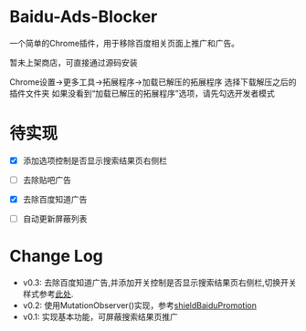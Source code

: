 # Baidu-Ads-Blocker

一个简单的Chrome插件，用于移除百度相关页面上推广和广告。

暂未上架商店，可直接通过源码安装

Chrome设置->更多工具->拓展程序->加载已解压的拓展程序 选择下载解压之后的插件文件夹
如果没看到“加载已解压的拓展程序”选项，请先勾选开发者模式

# 待实现

- [x] 添加选项控制是否显示搜索结果页右侧栏

- [ ] 去除贴吧广告

- [x] 去除百度知道广告

- [ ] 自动更新屏蔽列表

# Change Log

* v0.3: 去除百度知道广告,并添加开关控制是否显示搜索结果页右侧栏,切换开关样式参考[此处](http://blog.csdn.net/html5_/article/details/47723165).
* v0.2: 使用MutationObserver()实现，参考[shieldBaiduPromotion](https://github.com/qishibo/shieldBaiduPromotion)
* v0.1: 实现基本功能，可屏蔽搜索结果页推广